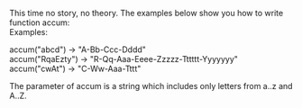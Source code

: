 This time no story, no theory. The examples below show you how to write function accum:<br>
Examples:<br>

accum("abcd") -> "A-Bb-Ccc-Dddd"<br>
accum("RqaEzty") -> "R-Qq-Aaa-Eeee-Zzzzz-Tttttt-Yyyyyyy"<br>
accum("cwAt") -> "C-Ww-Aaa-Tttt"<br>

The parameter of accum is a string which includes only letters from a..z and A..Z.
